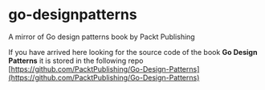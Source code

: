 # go-designpatterns
A mirror of Go design patterns book by Packt Publishing

If you have arrived here looking for the source code of the book **Go Design Patterns** it is stored in the following repo [https://github.com/PacktPublishing/Go-Design-Patterns](https://github.com/PacktPublishing/Go-Design-Patterns)
